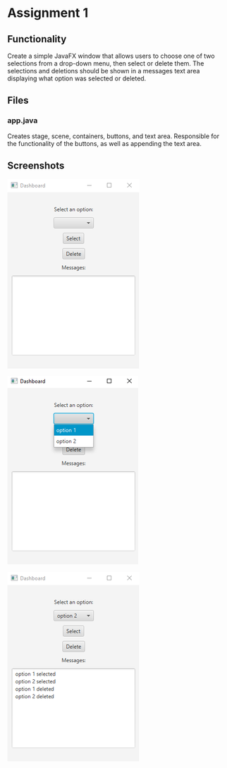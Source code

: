 # Assignment 1

## Functionality

Create a simple JavaFX window that allows users to choose one of 
two selections from a drop-down menu, then select or delete them.
The selections and deletions should be shown in a messages text area
displaying what option was selected or deleted.

## Files

### app.java
Creates stage, scene, containers, buttons, and text area. Responsible
for the functionality of the buttons, as well as appending the text area.

## Screenshots

![Screenshot (9).png](https://github.com/lcmiles/CS-420/blob/main/Assignment1/Screenshot%20(9).png?raw=true)

![Screenshot (8).png](https://github.com/lcmiles/CS-420/blob/main/Assignment1/Screenshot%20(8).png?raw=true)

![Screenshot (10).png](https://github.com/lcmiles/CS-420/blob/main/Assignment1/Screenshot%20(10).png?raw=true)